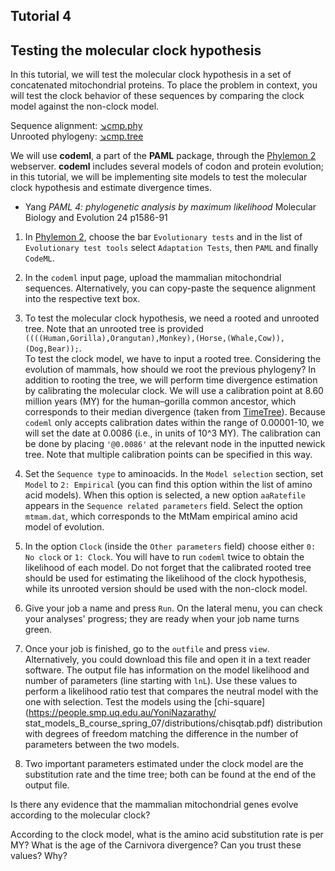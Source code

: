 ## Tutorial 4
## Testing the molecular clock hypothesis

In this tutorial, we will test the molecular clock hypothesis in a set of concatenated mitochondrial proteins. To place the problem in context, you will test the clock behavior of these sequences by comparing the clock model against the non-clock model.

Sequence alignment: [&#8600;cmp.phy](/assets/lectures/cmp.phy)<br/>
Unrooted phylogeny: [&#8600;cmp.tree](/assets/lectures/cmp.tree)

We will use **codeml**, a part of the **PAML** package, through the [Phylemon 2](http://phylemon.bioinfo.cipf.es/?email=anonymous)  webserver. **codeml** includes several models of codon and protein evolution; in this tutorial, we will be implementing site models to test the molecular clock hypothesis and estimate divergence times.

* Yang *PAML 4: phylogenetic analysis by maximum likelihood* Molecular Biology and Evolution 24 p1586-91 

1. In [Phylemon 2](http://phylemon.bioinfo.cipf.es/?email=anonymous), choose the bar `Evolutionary tests` and in the list of `Evolutionary test tools` select `Adaptation Tests`, then `PAML` and finally `CodeML`.

2. In the `codeml` input page, upload the mammalian mitochondrial sequences. Alternatively, you can copy-paste the sequence alignment into the respective text box. 

3. To test the molecular clock hypothesis, we need a rooted and unrooted tree. Note that an unrooted tree is provided `((((Human,Gorilla),Orangutan),Monkey),(Horse,(Whale,Cow)),(Dog,Bear));`. <br/>
To test the clock model, we have to input a rooted tree. Considering the evolution of mammals, how should we root the previous phylogeny? In addition to rooting the tree, we will perform time divergence estimation by calibrating the molecular clock. We will use a calibration point at 8.60 million years (MY) for the human–gorilla common ancestor, which corresponds to their median divergence (taken from [TimeTree](http://www.timetree.org/)). Because `codeml` only accepts calibration dates within the range of 0.00001-10, we will set the date at 0.0086 (i.e., in units of 10^3 MY). The calibration can be done by placing `'@0.0086'` at the relevant node in the inputted newick tree. Note that multiple calibration points can be specified in this way.

4. Set the `Sequence type` to aminoacids. In the `Model selection` section, set `Model` to `2: Empirical` (you can find this option within the list of amino acid models). When this option is selected, a new option `aaRatefile` appears in the `Sequence related parameters` field. Select the option `mtmam.dat`, which corresponds to the MtMam empirical amino acid model of evolution.

5. In the option `Clock` (inside the `Other parameters` field) choose either `0: No clock` or `1: Clock`. You will have to run `codeml` twice to obtain the likelihood of each model. Do not forget that the calibrated rooted tree should be used for estimating the likelihood of the clock hypothesis, while its unrooted version should be used with the non-clock model.

6. Give your job a name and press `Run`. On the lateral menu, you can check your analyses' progress; they are ready when your job name turns green. 

7. Once your job is finished, go to the `outfile` and press `view`. Alternatively, you could download this file and open it in a text reader software. The output file has information on the model likelihood and number of parameters (line starting with `lnL`). Use these values to perform a likelihood ratio test that compares the neutral model with the one with selection. Test the models using the [chi-square](https://people.smp.uq.edu.au/YoniNazarathy/
stat_models_B_course_spring_07/distributions/chisqtab.pdf) distribution with degrees of freedom matching the difference in the number of parameters between the two models.

8. Two important parameters estimated under the clock model are the substitution rate and the time tree; both can be found at the end of the output file. 

Is there any evidence that the mammalian mitochondrial genes evolve according to the molecular clock? 

According to the clock model, what is the amino acid substitution rate is per MY? What is the age of the Carnivora divergence? Can you trust these values? Why? 